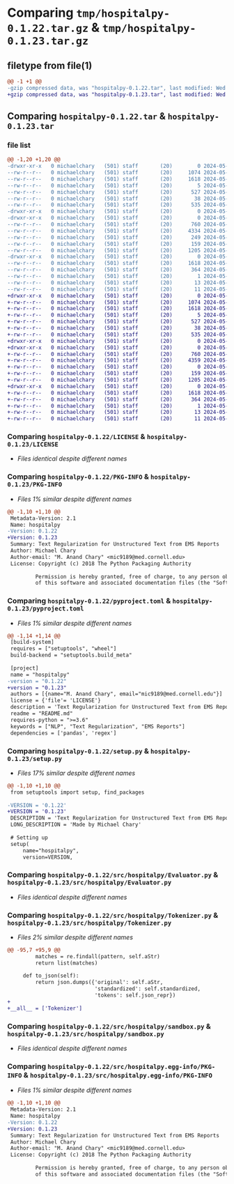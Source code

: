 # Comparing `tmp/hospitalpy-0.1.22.tar.gz` & `tmp/hospitalpy-0.1.23.tar.gz`

## filetype from file(1)

```diff
@@ -1 +1 @@
-gzip compressed data, was "hospitalpy-0.1.22.tar", last modified: Wed May  8 00:45:57 2024, max compression
+gzip compressed data, was "hospitalpy-0.1.23.tar", last modified: Wed May  8 00:55:48 2024, max compression
```

## Comparing `hospitalpy-0.1.22.tar` & `hospitalpy-0.1.23.tar`

### file list

```diff
@@ -1,20 +1,20 @@
-drwxr-xr-x   0 michaelchary   (501) staff       (20)        0 2024-05-08 00:45:57.302163 hospitalpy-0.1.22/
--rw-r--r--   0 michaelchary   (501) staff       (20)     1074 2024-05-08 00:29:19.000000 hospitalpy-0.1.22/LICENSE
--rw-r--r--   0 michaelchary   (501) staff       (20)     1618 2024-05-08 00:45:57.301990 hospitalpy-0.1.22/PKG-INFO
--rw-r--r--   0 michaelchary   (501) staff       (20)        5 2024-05-01 20:53:36.000000 hospitalpy-0.1.22/README.md
--rw-r--r--   0 michaelchary   (501) staff       (20)      527 2024-05-08 00:31:36.000000 hospitalpy-0.1.22/pyproject.toml
--rw-r--r--   0 michaelchary   (501) staff       (20)       38 2024-05-08 00:45:57.302214 hospitalpy-0.1.22/setup.cfg
--rw-r--r--   0 michaelchary   (501) staff       (20)      535 2024-05-08 00:36:46.000000 hospitalpy-0.1.22/setup.py
-drwxr-xr-x   0 michaelchary   (501) staff       (20)        0 2024-05-08 00:45:57.299974 hospitalpy-0.1.22/src/
-drwxr-xr-x   0 michaelchary   (501) staff       (20)        0 2024-05-08 00:45:57.301097 hospitalpy-0.1.22/src/hospitalpy/
--rw-r--r--   0 michaelchary   (501) staff       (20)      760 2024-05-08 00:15:32.000000 hospitalpy-0.1.22/src/hospitalpy/Evaluator.py
--rw-r--r--   0 michaelchary   (501) staff       (20)     4334 2024-05-08 00:15:32.000000 hospitalpy-0.1.22/src/hospitalpy/Tokenizer.py
--rw-r--r--   0 michaelchary   (501) staff       (20)      249 2024-05-08 00:15:32.000000 hospitalpy-0.1.22/src/hospitalpy/__init__.py
--rw-r--r--   0 michaelchary   (501) staff       (20)      159 2024-05-08 00:15:32.000000 hospitalpy-0.1.22/src/hospitalpy/config.py
--rw-r--r--   0 michaelchary   (501) staff       (20)     1205 2024-05-08 00:15:32.000000 hospitalpy-0.1.22/src/hospitalpy/sandbox.py
-drwxr-xr-x   0 michaelchary   (501) staff       (20)        0 2024-05-08 00:45:57.301798 hospitalpy-0.1.22/src/hospitalpy.egg-info/
--rw-r--r--   0 michaelchary   (501) staff       (20)     1618 2024-05-08 00:45:57.000000 hospitalpy-0.1.22/src/hospitalpy.egg-info/PKG-INFO
--rw-r--r--   0 michaelchary   (501) staff       (20)      364 2024-05-08 00:45:57.000000 hospitalpy-0.1.22/src/hospitalpy.egg-info/SOURCES.txt
--rw-r--r--   0 michaelchary   (501) staff       (20)        1 2024-05-08 00:45:57.000000 hospitalpy-0.1.22/src/hospitalpy.egg-info/dependency_links.txt
--rw-r--r--   0 michaelchary   (501) staff       (20)       13 2024-05-08 00:45:57.000000 hospitalpy-0.1.22/src/hospitalpy.egg-info/requires.txt
--rw-r--r--   0 michaelchary   (501) staff       (20)       11 2024-05-08 00:45:57.000000 hospitalpy-0.1.22/src/hospitalpy.egg-info/top_level.txt
+drwxr-xr-x   0 michaelchary   (501) staff       (20)        0 2024-05-08 00:55:48.285307 hospitalpy-0.1.23/
+-rw-r--r--   0 michaelchary   (501) staff       (20)     1074 2024-05-08 00:29:19.000000 hospitalpy-0.1.23/LICENSE
+-rw-r--r--   0 michaelchary   (501) staff       (20)     1618 2024-05-08 00:55:48.285084 hospitalpy-0.1.23/PKG-INFO
+-rw-r--r--   0 michaelchary   (501) staff       (20)        5 2024-05-01 20:53:36.000000 hospitalpy-0.1.23/README.md
+-rw-r--r--   0 michaelchary   (501) staff       (20)      527 2024-05-08 00:55:26.000000 hospitalpy-0.1.23/pyproject.toml
+-rw-r--r--   0 michaelchary   (501) staff       (20)       38 2024-05-08 00:55:48.285353 hospitalpy-0.1.23/setup.cfg
+-rw-r--r--   0 michaelchary   (501) staff       (20)      535 2024-05-08 00:55:37.000000 hospitalpy-0.1.23/setup.py
+drwxr-xr-x   0 michaelchary   (501) staff       (20)        0 2024-05-08 00:55:48.282842 hospitalpy-0.1.23/src/
+drwxr-xr-x   0 michaelchary   (501) staff       (20)        0 2024-05-08 00:55:48.284026 hospitalpy-0.1.23/src/hospitalpy/
+-rw-r--r--   0 michaelchary   (501) staff       (20)      760 2024-05-08 00:15:32.000000 hospitalpy-0.1.23/src/hospitalpy/Evaluator.py
+-rw-r--r--   0 michaelchary   (501) staff       (20)     4359 2024-05-08 00:54:16.000000 hospitalpy-0.1.23/src/hospitalpy/Tokenizer.py
+-rw-r--r--   0 michaelchary   (501) staff       (20)        0 2024-05-08 00:55:10.000000 hospitalpy-0.1.23/src/hospitalpy/__init__.py
+-rw-r--r--   0 michaelchary   (501) staff       (20)      159 2024-05-08 00:15:32.000000 hospitalpy-0.1.23/src/hospitalpy/config.py
+-rw-r--r--   0 michaelchary   (501) staff       (20)     1205 2024-05-08 00:15:32.000000 hospitalpy-0.1.23/src/hospitalpy/sandbox.py
+drwxr-xr-x   0 michaelchary   (501) staff       (20)        0 2024-05-08 00:55:48.284866 hospitalpy-0.1.23/src/hospitalpy.egg-info/
+-rw-r--r--   0 michaelchary   (501) staff       (20)     1618 2024-05-08 00:55:48.000000 hospitalpy-0.1.23/src/hospitalpy.egg-info/PKG-INFO
+-rw-r--r--   0 michaelchary   (501) staff       (20)      364 2024-05-08 00:55:48.000000 hospitalpy-0.1.23/src/hospitalpy.egg-info/SOURCES.txt
+-rw-r--r--   0 michaelchary   (501) staff       (20)        1 2024-05-08 00:55:48.000000 hospitalpy-0.1.23/src/hospitalpy.egg-info/dependency_links.txt
+-rw-r--r--   0 michaelchary   (501) staff       (20)       13 2024-05-08 00:55:48.000000 hospitalpy-0.1.23/src/hospitalpy.egg-info/requires.txt
+-rw-r--r--   0 michaelchary   (501) staff       (20)       11 2024-05-08 00:55:48.000000 hospitalpy-0.1.23/src/hospitalpy.egg-info/top_level.txt
```

### Comparing `hospitalpy-0.1.22/LICENSE` & `hospitalpy-0.1.23/LICENSE`

 * *Files identical despite different names*

### Comparing `hospitalpy-0.1.22/PKG-INFO` & `hospitalpy-0.1.23/PKG-INFO`

 * *Files 1% similar despite different names*

```diff
@@ -1,10 +1,10 @@
 Metadata-Version: 2.1
 Name: hospitalpy
-Version: 0.1.22
+Version: 0.1.23
 Summary: Text Regularization for Unstructured Text from EMS Reports
 Author: Michael Chary
 Author-email: "M. Anand Chary" <mic9189@med.cornell.edu>
 License: Copyright (c) 2018 The Python Packaging Authority
         
         Permission is hereby granted, free of charge, to any person obtaining a copy
         of this software and associated documentation files (the "Software"), to deal
```

### Comparing `hospitalpy-0.1.22/pyproject.toml` & `hospitalpy-0.1.23/pyproject.toml`

 * *Files 1% similar despite different names*

```diff
@@ -1,14 +1,14 @@
 [build-system]
 requires = ["setuptools", "wheel"]
 build-backend = "setuptools.build_meta"
 
 [project]
 name = "hospitalpy"
-version = "0.1.22"
+version = "0.1.23"
 authors = [{name="M. Anand Chary", email="mic9189@med.cornell.edu"}]
 license = {'file'= 'LICENSE'}
 description = 'Text Regularization for Unstructured Text from EMS Reports'
 readme = "README.md"
 requires-python = ">=3.6"
 keywords = ["NLP", "Text Regularization", "EMS Reports"]
 dependencies = ['pandas', 'regex']
```

### Comparing `hospitalpy-0.1.22/setup.py` & `hospitalpy-0.1.23/setup.py`

 * *Files 17% similar despite different names*

```diff
@@ -1,10 +1,10 @@
 from setuptools import setup, find_packages
 
-VERSION = '0.1.22'
+VERSION = '0.1.23'
 DESCRIPTION = 'Text Regularization for Unstructured Text from EMS Reports'
 LONG_DESCRIPTION = 'Made by Michael Chary'
 
 # Setting up
 setup(
     name="hospitalpy",
     version=VERSION,
```

### Comparing `hospitalpy-0.1.22/src/hospitalpy/Evaluator.py` & `hospitalpy-0.1.23/src/hospitalpy/Evaluator.py`

 * *Files identical despite different names*

### Comparing `hospitalpy-0.1.22/src/hospitalpy/Tokenizer.py` & `hospitalpy-0.1.23/src/hospitalpy/Tokenizer.py`

 * *Files 2% similar despite different names*

```diff
@@ -95,7 +95,9 @@
         matches = re.findall(pattern, self.aStr)
         return list(matches)
 
     def to_json(self):
         return json.dumps({'original': self.aStr,
                            'standardized': self.standardized,
                            'tokens': self.json_repr})
+
+__all__ = ['Tokenizer']
```

### Comparing `hospitalpy-0.1.22/src/hospitalpy/sandbox.py` & `hospitalpy-0.1.23/src/hospitalpy/sandbox.py`

 * *Files identical despite different names*

### Comparing `hospitalpy-0.1.22/src/hospitalpy.egg-info/PKG-INFO` & `hospitalpy-0.1.23/src/hospitalpy.egg-info/PKG-INFO`

 * *Files 1% similar despite different names*

```diff
@@ -1,10 +1,10 @@
 Metadata-Version: 2.1
 Name: hospitalpy
-Version: 0.1.22
+Version: 0.1.23
 Summary: Text Regularization for Unstructured Text from EMS Reports
 Author: Michael Chary
 Author-email: "M. Anand Chary" <mic9189@med.cornell.edu>
 License: Copyright (c) 2018 The Python Packaging Authority
         
         Permission is hereby granted, free of charge, to any person obtaining a copy
         of this software and associated documentation files (the "Software"), to deal
```

